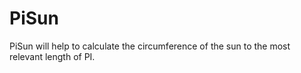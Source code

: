 # PiSun
PiSun will help to calculate the circumference of the sun to the most relevant length of PI.
